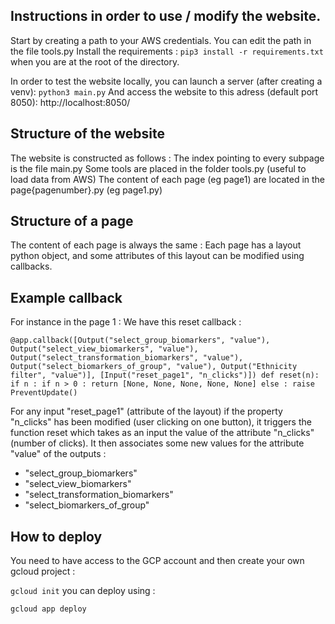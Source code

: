 ## Instructions in order to use / modify the website.

Start by creating a path to your AWS credentials. You can edit the path in the file tools.py
Install the requirements : 
`pip3 install -r requirements.txt` when you are at the root of the directory.

In order to test the website locally, you can launch a server (after creating a venv): 
`python3 main.py`
And access the website to this adress (default port 8050): 
http://localhost:8050/

## Structure of the website 
The website is constructed as follows : 
The index pointing to every subpage is the file main.py
Some tools are placed in the folder tools.py (useful to load data from AWS)
The content of each page (eg page1) are located in the page{pagenumber}.py (eg page1.py)


## Structure of a page 
The content of each page is always the same : 
Each page has a layout python object, and some attributes of this layout can be modified using callbacks.

## Example callback
For instance in the page 1 : 
We have this reset callback : 

`@app.callback([Output("select_group_biomarkers", "value"),
               Output("select_view_biomarkers", "value"),
               Output("select_transformation_biomarkers", "value"),
               Output("select_biomarkers_of_group", "value"),
               Output("Ethnicity filter", "value")],
               [Input("reset_page1", "n_clicks")])
def reset(n):
    if n :
        if n > 0 :
            return [None, None, None, None, None]
    else :
        raise PreventUpdate()`
        
For any input "reset_page1" (attribute of the layout) if the property "n_clicks" has been modified (user clicking on one button), it triggers the function reset 
which takes as an input the value of the attribute "n_clicks" (number of clicks).
It then associates some new values for the attribute "value" of the outputs :
- "select_group_biomarkers"
- "select_view_biomarkers" 
- "select_transformation_biomarkers"
- "select_biomarkers_of_group"

## How to deploy 
You need to have access to the GCP account and then create your own gcloud project :

`gcloud init`
you can deploy using :

`gcloud app deploy`
